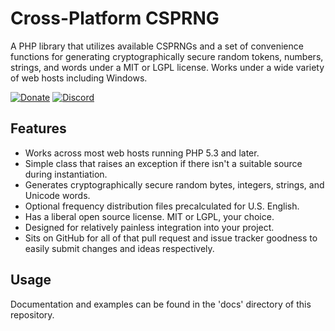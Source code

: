 Cross-Platform CSPRNG
=====================

A PHP library that utilizes available CSPRNGs and a set of convenience functions for generating cryptographically secure random tokens, numbers, strings, and words under a MIT or LGPL license.  Works under a wide variety of web hosts including Windows.

[![Donate](https://cubiclesoft.com/res/donate-shield.png)](https://cubiclesoft.com/donate/) [![Discord](https://img.shields.io/discord/777282089980526602?label=chat&logo=discord)](https://cubiclesoft.com/product-support/github/)

Features
--------

* Works across most web hosts running PHP 5.3 and later.
* Simple class that raises an exception if there isn't a suitable source during instantiation.
* Generates cryptographically secure random bytes, integers, strings, and Unicode words.
* Optional frequency distribution files precalculated for U.S. English.
* Has a liberal open source license.  MIT or LGPL, your choice.
* Designed for relatively painless integration into your project.
* Sits on GitHub for all of that pull request and issue tracker goodness to easily submit changes and ideas respectively.

Usage
-----

Documentation and examples can be found in the 'docs' directory of this repository.
